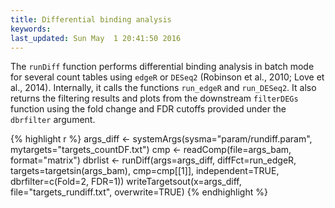 ```yaml
---
title: Differential binding analysis
keywords: 
last_updated: Sun May  1 20:41:50 2016
---
```


The `runDiff` function performs differential binding analysis in batch mode for
several count tables using `edgeR` or `DESeq2` (Robinson et al., 2010; Love et al., 2014).
Internally, it calls the functions `run_edgeR` and `run_DESeq2`. It also returns 
the filtering results and plots from the downstream `filterDEGs` function using 
the fold change and FDR cutoffs provided under the `dbrfilter` argument.


{% highlight r %}
args_diff <- systemArgs(sysma="param/rundiff.param", mytargets="targets_countDF.txt")
cmp <- readComp(file=args_bam, format="matrix") 
dbrlist <- runDiff(args=args_diff, diffFct=run_edgeR, targets=targetsin(args_bam), 
                    cmp=cmp[[1]], independent=TRUE, dbrfilter=c(Fold=2, FDR=1))
writeTargetsout(x=args_diff, file="targets_rundiff.txt", overwrite=TRUE)
{% endhighlight %}


